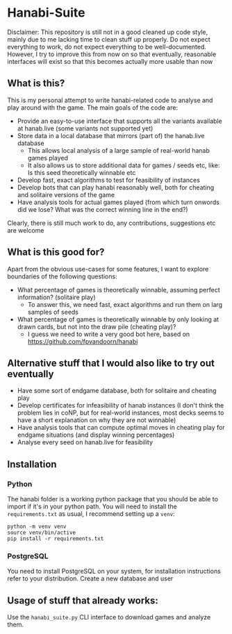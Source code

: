 # Hanabi-Suite

Disclaimer: This repository is still not in a good cleaned up code style, mainly due to me lacking time to clean stuff up properly.
Do not expect everything to work, do not expect everything to be well-documented.
However, I try to improve this from now on so that eventually, reasonable interfaces will exist so that this becomes actually more usable than now


## What is this?

This is my personal attempt to write hanabi-related code to analyse and play around with the game.
The main goals of the code are:

- Provide an easy-to-use interface that supports all the variants available at hanab.live (some variants not supported yet)
- Store data in a local database that mirrors (part of) the hanab.live database
    - This allows local analysis of a large sample of real-world hanab games played
    - It also allows us to store additional data for games / seeds etc, like: Is this seed theoretically winnable etc
- Develop fast, exact algorithms to test for feasibility of instances
- Develop bots that can play hanabi reasonably well, both for cheating and solitaire versions of the game
- Have analysis tools for actual games played (from which turn onwords did we lose? What was the correct winning line in the end?)

Clearly, there is still much work to do, any contributions, suggestions etc are welcome


## What is this good for?

Apart from the obvious use-cases for some features, I want to explore boundaries of the following questions:
- What percentage of games is theoretically winnable, assuming perfect information? (solitaire play)
    - To answer this, we need fast, exact algorithms and run them on larg samples of seeds
- What percentage of games is theoretically winnable by only looking at drawn cards, but not into the draw pile (cheating play)?
    - I guess we need to write a very good bot here, based on https://github.com/fpvandoorn/hanabi


## Alternative stuff that I would also like to try out eventually
- Have some sort of endgame database, both for solitaire and cheating play
- Develop certificates for infeasibility of hanab instances (I don't think the problem lies in coNP, but for real-world instances, most decks seems to have a short explanation on why they are not winnable)
- Have analysis tools that can compute optimal moves in cheating play for endgame situations (and display winning percentages)
- Analyse every seed on hanab.live for feasibility


## Installation

### Python
The hanabi folder is a working python package that you should be able to import if it's in your python path.
You will need to install the `requirements.txt` as usual, I recommend setting up a `venv`:
```
python -m venv venv
source venv/bin/active
pip install -r requirements.txt
```

### PostgreSQL
You need to install PostgreSQL on your system, for installation instructions refer to your distribution.
Create a new database and user


## Usage of stuff that already works:
Use the `hanabi_suite.py` CLI interface to download games and analyze them.
